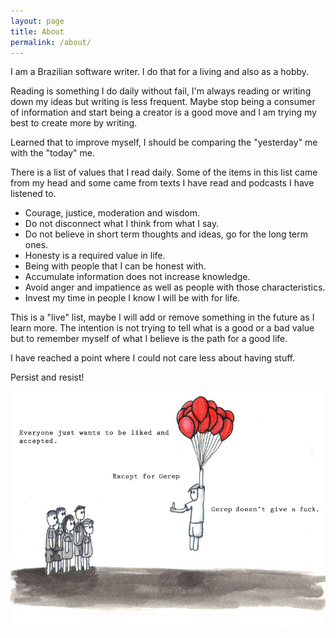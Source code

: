 ```yaml
---
layout: page
title: About
permalink: /about/
---
```


I am a Brazilian software writer. I do that for a living and also as a hobby.

Reading is something I do daily without fail, I'm always reading or writing down my ideas but writing is less frequent. Maybe stop being a consumer of information and start being a creator is a good move and I am trying my best to create more by writing.

Learned that to improve myself, I should be comparing the "yesterday" me with the "today" me.

There is a list of values that I read daily. Some of the items in this list came from my head and some came from texts I have read and podcasts I have listened to.

- Courage, justice, moderation and wisdom.
- Do not disconnect what I think from what I say.
- Do not believe in short term thoughts and ideas, go for the long term ones.
- Honesty is a required value in life.
- Being with people that I can be honest with.
- Accumulate information does not increase knowledge.
- Avoid anger and impatience as well as people with those characteristics.
- Invest my time in people I know I will be with for life.

This is a "live" list, maybe I will add or remove something in the future as I learn more. The intention is not trying to tell what is a good or a bad value but to remember myself of what I believe is the path for a good life.

I have reached a point where I could not care less about having stuff. 

Persist and resist!

![Just like me](/assets/gerep.png)
